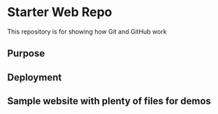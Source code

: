 # Starter Web Repo

This repository is for showing how Git and GitHub work

## Purpose
## Deployment
## Sample website with plenty of files for demos
